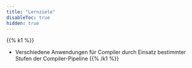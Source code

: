 ```yaml
---
title: "Lernziele"
disableToc: true
hidden: true
---
```



{{% k1 %}}
*   Verschiedene Anwendungen für Compiler durch Einsatz bestimmter Stufen der Compiler-Pipeline
{{% /k1 %}}
